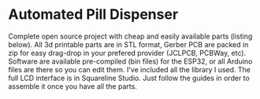 # Automated Pill Dispenser

Complete open source project with cheap and easily available parts (listing below).
All 3d printable parts are in STL format, Gerber PCB are packed in zip for easy drag-drop in 
your prefered provider (JCLPCB, PCBWay, etc).
Software are available pre-compiled (bin files) for the ESP32, or all Arduino files are there so you can 
edit them. I've included all the library I used. The full LCD interface is in Squareline Studio.
Just follow the guides in order to assemble it once you have all the parts.



